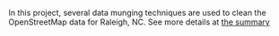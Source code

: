 In this project, several data munging techniques are used to clean the OpenStreetMap data for Raleigh, NC.
See more details at [the summary](https://github.com/SamDuan/udacity-data-analyst/blob/master/p3/summary.md) 
